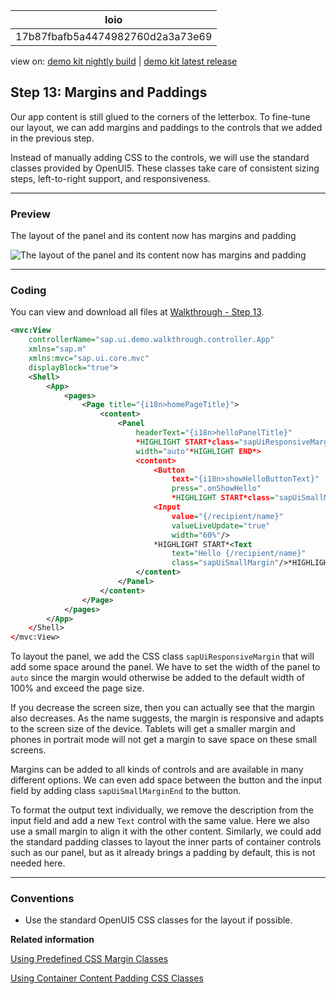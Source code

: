<!-- loio17b87fbafb5a4474982760d2a3a73e69 -->

| loio |
| -----|
| 17b87fbafb5a4474982760d2a3a73e69 |

<div id="loio">

view on: [demo kit nightly build](https://openui5nightly.hana.ondemand.com/#/topic/17b87fbafb5a4474982760d2a3a73e69) | [demo kit latest release](https://openui5.hana.ondemand.com/#/topic/17b87fbafb5a4474982760d2a3a73e69)</div>

## Step 13: Margins and Paddings

Our app content is still glued to the corners of the letterbox. To fine-tune our layout, we can add margins and paddings to the controls that we added in the previous step.

Instead of manually adding CSS to the controls, we will use the standard classes provided by OpenUI5. These classes take care of consistent sizing steps, left-to-right support, and responsiveness.

***

### Preview

   
  
The layout of the panel and its content now has margins and padding<a name="loio17b87fbafb5a4474982760d2a3a73e69__fig_r1j_pst_mr"/>

 ![](loiodffe7aa1ab4c41fda3ac8d06af4479d1_HiRes.png "The layout of the panel and its content now has margins and padding") 

***

### Coding

You can view and download all files at [Walkthrough - Step 13](https://openui5.hana.ondemand.com/explored.html#/sample/sap.m.tutorial.walkthrough.13/preview).

``` xml
<mvc:View
	controllerName="sap.ui.demo.walkthrough.controller.App"
	xmlns="sap.m"
	xmlns:mvc="sap.ui.core.mvc"
	displayBlock="true">
	<Shell>
		<App>
			<pages>
				<Page title="{i18n>homePageTitle}">
					<content>
						<Panel
							headerText="{i18n>helloPanelTitle}"
							*HIGHLIGHT START*class="sapUiResponsiveMargin"
							width="auto"*HIGHLIGHT END*>
							<content>
								<Button
									text="{i18n>showHelloButtonText}"
									press=".onShowHello"
									*HIGHLIGHT START*class="sapUiSmallMarginEnd"*HIGHLIGHT END*/>
								<Input
									value="{/recipient/name}"
									valueLiveUpdate="true"
									width="60%"/>
								*HIGHLIGHT START*<Text
									text="Hello {/recipient/name}"
									class="sapUiSmallMargin"/>*HIGHLIGHT END*
							</content>
						</Panel>
					</content>
				</Page>
			</pages>
		</App>
	</Shell>
</mvc:View>
```

To layout the panel, we add the CSS class `sapUiResponsiveMargin` that will add some space around the panel. We have to set the width of the panel to `auto` since the margin would otherwise be added to the default width of 100% and exceed the page size.

If you decrease the screen size, then you can actually see that the margin also decreases. As the name suggests, the margin is responsive and adapts to the screen size of the device. Tablets will get a smaller margin and phones in portrait mode will not get a margin to save space on these small screens.

Margins can be added to all kinds of controls and are available in many different options. We can even add space between the button and the input field by adding class `sapUiSmallMarginEnd` to the button.

To format the output text individually, we remove the description from the input field and add a new `Text` control with the same value. Here we also use a small margin to align it with the other content. Similarly, we could add the standard padding classes to layout the inner parts of container controls such as our panel, but as it already brings a padding by default, this is not needed here.

***

### Conventions

-   Use the standard OpenUI5 CSS classes for the layout if possible.


**Related information**  


[Using Predefined CSS Margin Classes](Using_Predefined_CSS_Margin_Classes_777168f.md)

[Using Container Content Padding CSS Classes](Using_Container_Content_Padding_CSS_Classes_c71f6df.md)


